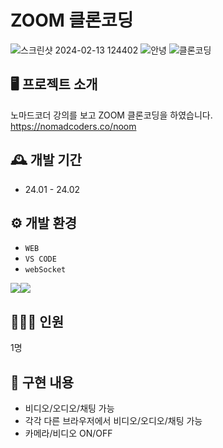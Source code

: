 # ZOOM 클론코딩

![스크린샷 2024-02-13 124402](https://github.com/kimnambin/NodeJs_study/assets/127464935/9e08bbf4-d5d8-4be6-8d4b-94a0227d963e)
![안녕](https://github.com/kimnambin/NodeJs_study/assets/127464935/c433cac0-4e7a-458d-b181-e7ec9a2ac675)
![클론코딩](https://github.com/kimnambin/NodeJs_study/assets/127464935/3338ee85-42bf-4967-9c83-3f4bf19866f6)


## 🖥️ 프로젝트 소개
노마드코더 강의를 보고 ZOOM 클론코딩을 하였습니다. https://nomadcoders.co/noom
<br>

## 🕰️ 개발 기간
* 24.01 - 24.02


## ⚙️ 개발 환경
- `WEB`
- `VS CODE`
- `webSocket`
<div class= "contanier" style="display:flex; flex-direction:row;">
   <img src="https://img.shields.io/badge/Node.js-339933?style=for-the-badge&logo=node.js&logoColor=white"> 
    <img src="https://img.shields.io/badge/Socket.IO-010101?style=for-the-badge&logo=socket.io&logoColor=white">

    

</div>


## 🧑‍🤝‍🧑 인원
1명

## 📌 구현 내용
- 비디오/오디오/채팅 가능
- 각각 다른 브라우저에서 비디오/오디오/채팅 가능
- 카메라/비디오 ON/OFF


